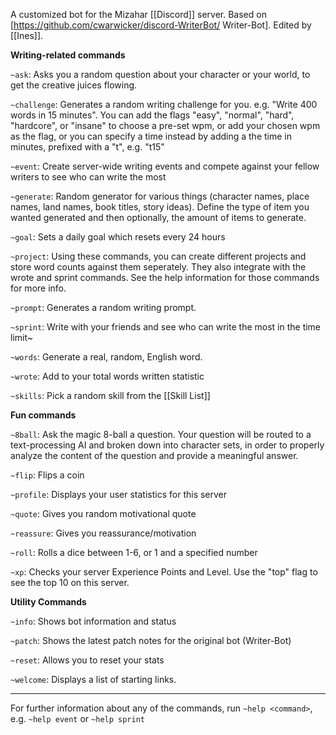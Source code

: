 A customized bot for the Mizahar [[Discord]] server.  Based on [https://github.com/cwarwicker/discord-WriterBot/ Writer-Bot].  Edited by [[Ines]].

**Writing-related commands**

`~ask`: Asks you a random question about your character or your world, to get the creative juices flowing.

`~challenge`: Generates a random writing challenge for you. e.g. "Write 400 words in 15 minutes". You can add the flags "easy", "normal", "hard", "hardcore", or "insane" to choose a pre-set wpm, or add your chosen wpm as the flag, or you can specify a time instead by adding a the time in minutes, prefixed with a "t", e.g. "t15"

`~event`: Create server-wide writing events and compete against your fellow writers to see who can write the most

`~generate`: Random generator for various things (character names, place names, land names, book titles, story ideas). Define the type of item you wanted generated and then optionally, the amount of items to generate.

`~goal`: Sets a daily goal which resets every 24 hours

`~project`: Using these commands, you can create different projects and store word counts against them seperately. They also integrate with the wrote and sprint commands. See the help information for those commands for more info.

`~prompt`: Generates a random writing prompt.

`~sprint`: Write with your friends and see who can write the most in the time limit~

`~words`: Generate a real, random, English word.

`~wrote`: Add to your total words written statistic

`~skills`: Pick a random skill from the [[Skill List]]

**Fun commands**

`~8ball`: Ask the magic 8-ball a question. Your question will be routed to a text-processing AI and broken down into character sets, in order to properly analyze the content of the question and provide a meaningful answer.

`~flip`: Flips a coin

`~profile`: Displays your user statistics for this server

`~quote`: Gives you random motivational quote

`~reassure`: Gives you reassurance/motivation

`~roll`: Rolls a dice between 1-6, or 1 and a specified number

`~xp`: Checks your server Experience Points and Level. Use the "top" flag to see the top 10 on this server.


**Utility Commands**

`~info`: Shows bot information and status

`~patch`: Shows the latest patch notes for the original bot (Writer-Bot)

`~reset`: Allows you to reset your stats

`~welcome`: Displays a list of starting links.

***

For further information about any of the commands, run `~help <command>`, e.g. `~help event` or `~help sprint`
